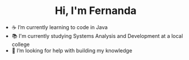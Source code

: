<h1 align="center"> Hi, I'm Fernanda </h1>

- ☕ I’m currently learning to code in Java
- 📚 I'm currently studying Systems Analysis and Development at a local college
- 🤯 I’m looking for help with building my knowledge

